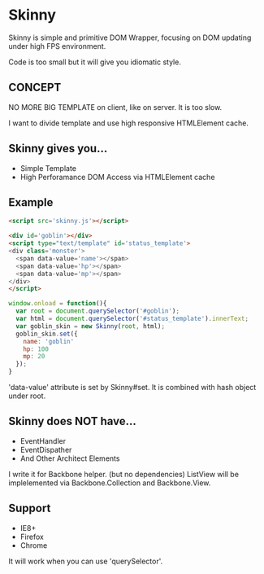 # Skinny

Skinny is simple and primitive DOM Wrapper, focusing on DOM updating under high FPS environment.

Code is too small but it will give you idiomatic style.

## CONCEPT

NO MORE BIG TEMPLATE on client, like on server. It is too slow.

I want to divide template and use high responsive HTMLElement cache.

## Skinny gives you...

- Simple Template
- High Perforamance DOM Access via HTMLElement cache

## Example


```html
<script src='skinny.js'></script>

<div id='goblin'></div>
<script type="text/template" id='status_template'>
<div class='monster'>
  <span data-value='name'></span>
  <span data-value='hp'></span>
  <span data-value='mp'></span>
</div>
</script>
```

```javascript
window.onload = function(){
  var root = document.querySelector('#goblin');
  var html = document.querySelector('#status_template').innerText;
  var goblin_skin = new Skinny(root, html);
  goblin_skin.set({
    name: 'goblin'
    hp: 100
    mp: 20
  });
}
```

'data-value' attribute is set by Skinny#set.
It is combined with hash object under root.


## Skinny does NOT have...

- EventHandler
- EventDispather
- And Other Architect Elements

I write it for Backbone helper.  (but no dependencies)
ListView will be implelemented via Backbone.Collection and Backbone.View.


## Support

- IE8+
- Firefox
- Chrome

It will work when you can use 'querySelector'.
